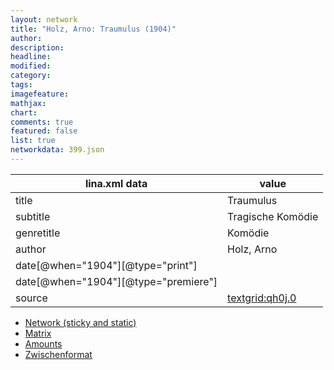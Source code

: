 ```yaml
---
layout: network
title: "Holz, Arno: Traumulus (1904)"
author:
description:
headline:
modified:
category:
tags:
imagefeature: 
mathjax: 
chart: 
comments: true
featured: false
list: true
networkdata: 399.json
---
```

lina.xml data  | value
------------- | -------------
title|Traumulus
subtitle|Tragische Komödie
genretitle|Komödie
author|Holz, Arno
date[@when="1904"][@type="print"]|
date[@when="1904"][@type="premiere"]|
source|[textgrid:qh0j.0](https://textgridlab.org/1.0/tgcrud-public/rest/textgrid:qh0j.0/data)



* [Network (sticky and static)](/network399)
* [Matrix](/matrix399)
* [Amounts](/amounts399)
* [Zwischenformat](/lina399 )
